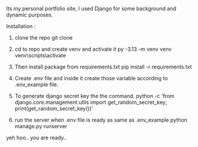 Its my personal portfolio site, I used Django for some background and dynamic purposes.

Installation :
1. clone the repo
git clone 

2. cd to repo and create venv and activate it
py -3.13 -m venv venv
venv\scripts\activate

3. Then install package from requirements.txt
pip install -r requirements.txt

4. Create .env file and inside it create those variable according to .env_example file.

5. To generate django secret key the the command.
python -c 'from django.core.management.utils import get_random_secret_key; print(get_random_secret_key())'

6. run the server when .env file is ready as same as .env_example
python manage.py runserver

yeh hoo.. you are ready..






